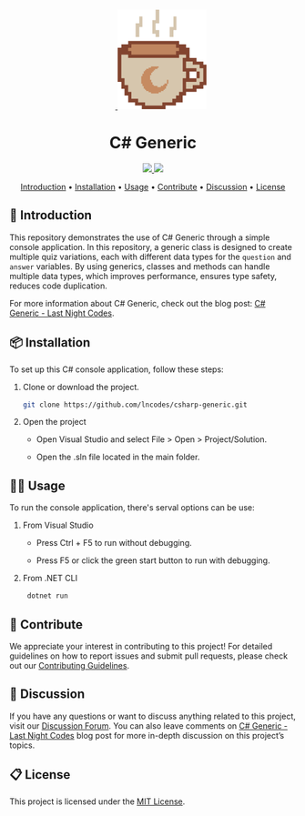 <br>
<p align="center">
  &nbsp;&nbsp;&nbsp;&nbsp;&nbsp;&nbsp;&nbsp;<a href="https://lncodes.com">
    <img src="https://github.com/lncodes/docs/blob/master/assets/animations/lncodes-logo-animation.gif" height="175"></img>
  </a>
</p>

<h1 align="center">C# Generic</h1>
<p align="center">
  <a href="https://github.com/lncodes/csharp-generic/actions/workflows/build-and-publish-dotnet.yml">
      <img src="https://github.com/lncodes/csharp-generic/actions/workflows/build-and-publish-dotnet.yml/badge.svg">
  </a>
  <a href="https://sonarcloud.io/dashboard?id=lncodes_csharp-generic">
      <img src="https://sonarcloud.io/api/project_badges/measure?project=lncodes_csharp-generic&metric=alert_status">
  </a>
</p>

<p align="center">
  <a href="#introduction">Introduction</a> •
  <a href="#installation">Installation</a> •
  <a href="#usage">Usage</a> •
  <a href="#contribute">Contribute</a> •
  <a href="#discussion">Discussion</a> •
  <a href="#license">License</a>
</p>

<h2 id="introduction">🌟 Introduction</h2>

This repository demonstrates the use of C# Generic through a simple console application. In this repository, a generic class is designed to create multiple quiz variations, each with different data types for the `question` and `answer` variables. By using generics, classes and methods can handle multiple data types, which improves performance, ensures type safety, reduces code duplication.

For more information about C# Generic, check out the blog post: [C# Generic - Last Night Codes](https://www.lncodes.com/csharp-generic).

<h2 id="installation">📦 Installation</h2>

To set up this C# console application, follow these steps:

1. Clone or download the project.
    ``` bash 
    git clone https://github.com/lncodes/csharp-generic.git
    ```

2. Open the project
    - Open Visual Studio and select File > Open > Project/Solution.
    
    - Open the .sln file located in the main folder.

<h2 id="usage">🧑‍💻 Usage</h2>

To run the console application, there's serval options can be use:

1. From Visual Studio
    - Press Ctrl + F5 to run without debugging.

    - Press F5 or click the green start button to run with debugging.
    
2. From .NET CLI

    ```bash
     dotnet run
     ```

<h2 id="contribute">🤝 Contribute</h2>

We appreciate your interest in contributing to this project! For detailed guidelines on how to report issues and submit pull requests, please check out our [Contributing Guidelines](CONTRIBUTING.md).

<h2 id="discussion">💬 Discussion</h2>

If you have any questions or want to discuss anything related to this project, visit our [Discussion Forum](https://github.com/lncodes/csharp-generic/discussions). You can also leave comments on [C# Generic - Last Night Codes](https://lncodes.com/csharp-generic/) blog post for more in-depth discussion on this project’s topics.

<h2 id="license"> 📋 License</h2>

This project is licensed under the [MIT License](../LICENSE).<br>